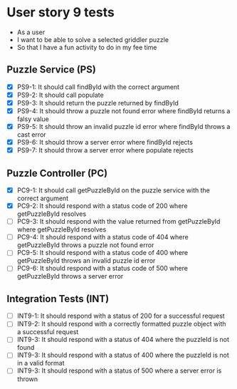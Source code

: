 # User story 9 tests

- As a user
- I want to be able to solve a selected griddler puzzle
- So that I have a fun activity to do in my fee time

## Puzzle Service (PS)

- [x] PS9-1: It should call findById with the correct argument
- [x] PS9-2: It should call populate
- [x] PS9-3: It should return the puzzle returned by findById
- [x] PS9-4: It should throw a puzzle not found error where findById returns a falsy value
- [x] PS9-5: It should throw an invalid puzzle id error where findById throws a cast error
- [x] PS9-6: It should throw a server error where findById rejects
- [x] PS9-7: It should throw a server error where populate rejects

## Puzzle Controller (PC)

- [x] PC9-1: It should call getPuzzleById on the puzzle service with the correct argument
- [x] PC9-2: It should respond with a status code of 200 where getPuzzleById resolves
- [ ] PC9-3: It should respond with the value returned from getPuzzleById where getPuzzleById resolves
- [ ] PC9-4: It should respond with a status code of 404 where getPuzzleById throws a puzzle not found error
- [ ] PC9-5: It should respond with a status code of 400 where getPuzzleById throws an invalid puzzle id error
- [ ] PC9-6: It should respond with a status code of 500 where getPuzzleById throws a server error

## Integration Tests (INT)

- [ ] INT9-1: It should respond with a status of 200 for a successful request
- [ ] INT9-2: It should respond with a correctly formatted puzzle object with a successful request
- [ ] INT9-3: It should respond with a status of 404 where the puzzleId is not found
- [ ] INT9-3: It should respond with a status of 400 where the puzzleId is not in a valid format
- [ ] INT9-3: It should respond with a status of 500 where a server error is thrown
